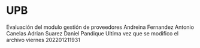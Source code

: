# UPB
Evaluación del modulo gestión de proveedores
Andreina Fernandez Antonio Canelas Adrian Suarez Daniel Pandique
Ultima vez que se modifico el archivo viernes 202201211931
